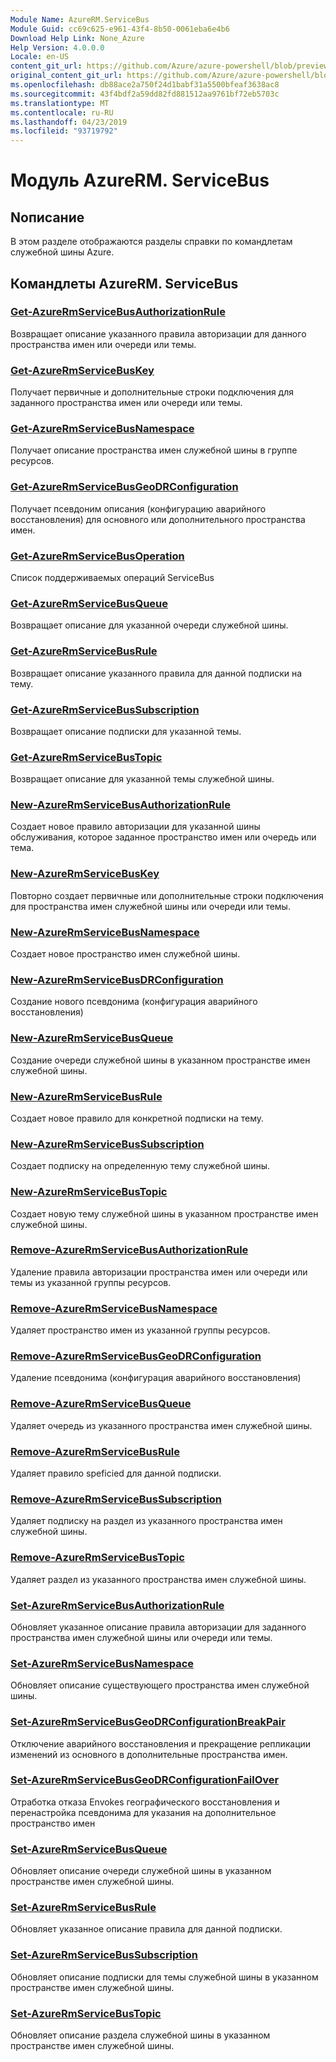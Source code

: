 ```yaml
---
Module Name: AzureRM.ServiceBus
Module Guid: cc69c625-e961-43f4-8b50-0061eba6e4b6
Download Help Link: None_Azure
Help Version: 4.0.0.0
Locale: en-US
content_git_url: https://github.com/Azure/azure-powershell/blob/preview/src/ResourceManager/ServiceBus/Commands.ServiceBus/help/AzureRM.ServiceBus.md
original_content_git_url: https://github.com/Azure/azure-powershell/blob/preview/src/ResourceManager/ServiceBus/Commands.ServiceBus/help/AzureRM.ServiceBus.md
ms.openlocfilehash: db88ace2a750f24d1babf31a5500bfeaf3638ac8
ms.sourcegitcommit: 43f4bdf2a59dd82fd881512aa9761bf72eb5703c
ms.translationtype: MT
ms.contentlocale: ru-RU
ms.lasthandoff: 04/23/2019
ms.locfileid: "93719792"
---
```

# Модуль AzureRM. ServiceBus
## Nописание
В этом разделе отображаются разделы справки по командлетам служебной шины Azure.

## Командлеты AzureRM. ServiceBus
### [Get-AzureRmServiceBusAuthorizationRule](Get-AzureRmServiceBusAuthorizationRule.md)
Возвращает описание указанного правила авторизации для данного пространства имен или очереди или темы. 

### [Get-AzureRmServiceBusKey](Get-AzureRmServiceBusKey.md)
Получает первичные и дополнительные строки подключения для заданного пространства имен или очереди или темы.

### [Get-AzureRmServiceBusNamespace](Get-AzureRmServiceBusNamespace.md)
Получает описание пространства имен служебной шины в группе ресурсов.

### [Get-AzureRmServiceBusGeoDRConfiguration](Get-AzureRmServiceBusGeoDRConfiguration.md)
Получает псевдоним описания (конфигурацию аварийного восстановления) для основного или дополнительного пространства имен.

### [Get-AzureRmServiceBusOperation](Get-AzureRmServiceBusOperation.md)
Список поддерживаемых операций ServiceBus

### [Get-AzureRmServiceBusQueue](Get-AzureRmServiceBusQueue.md)
Возвращает описание для указанной очереди служебной шины.

### [Get-AzureRmServiceBusRule](Get-AzureRmServiceBusRule.md)
Возвращает описание указанного правила для данной подписки на тему. 

### [Get-AzureRmServiceBusSubscription](Get-AzureRmServiceBusSubscription.md)
Возвращает описание подписки для указанной темы.

### [Get-AzureRmServiceBusTopic](Get-AzureRmServiceBusTopic.md)
Возвращает описание для указанной темы служебной шины.

### [New-AzureRmServiceBusAuthorizationRule](New-AzureRmServiceBusAuthorizationRule.md)
Создает новое правило авторизации для указанной шины обслуживания, которое заданное пространство имен или очередь или тема.

### [New-AzureRmServiceBusKey](New-AzureRmServiceBusKey.md)
Повторно создает первичные или дополнительные строки подключения для пространства имен служебной шины или очереди или темы.

### [New-AzureRmServiceBusNamespace](New-AzureRmServiceBusNamespace.md)
Создает новое пространство имен служебной шины.

### [New-AzureRmServiceBusDRConfiguration](New-AzureRmServiceBusGeoDRConfiguration.md)
Создание нового псевдонима (конфигурация аварийного восстановления)

### [New-AzureRmServiceBusQueue](New-AzureRmServiceBusQueue.md)
Создание очереди служебной шины в указанном пространстве имен служебной шины.

### [New-AzureRmServiceBusRule](New-AzureRmServiceBusRule.md)
Создает новое правило для конкретной подписки на тему. 

### [New-AzureRmServiceBusSubscription](New-AzureRmServiceBusSubscription.md)
Создает подписку на определенную тему служебной шины.

### [New-AzureRmServiceBusTopic](New-AzureRmServiceBusTopic.md)
Создает новую тему служебной шины в указанном пространстве имен служебной шины.

### [Remove-AzureRmServiceBusAuthorizationRule](Remove-AzureRmServiceBusAuthorizationRule.md)
Удаление правила авторизации пространства имен или очереди или темы из указанной группы ресурсов.

### [Remove-AzureRmServiceBusNamespace](Remove-AzureRmServiceBusNamespace.md)
Удаляет пространство имен из указанной группы ресурсов. 

### [Remove-AzureRmServiceBusGeoDRConfiguration](Remove-AzureRmServiceBusGeoDRConfiguration.md)
Удаление псевдонима (конфигурация аварийного восстановления)

### [Remove-AzureRmServiceBusQueue](Remove-AzureRmServiceBusQueue.md)
Удаляет очередь из указанного пространства имен служебной шины.

### [Remove-AzureRmServiceBusRule](Remove-AzureRmServiceBusRule.md)
Удаляет правило speficied для данной подписки.

### [Remove-AzureRmServiceBusSubscription](Remove-AzureRmServiceBusSubscription.md)
Удаляет подписку на раздел из указанного пространства имен служебной шины.

### [Remove-AzureRmServiceBusTopic](Remove-AzureRmServiceBusTopic.md)
Удаляет раздел из указанного пространства имен служебной шины.

### [Set-AzureRmServiceBusAuthorizationRule](Set-AzureRmServiceBusAuthorizationRule.md)
Обновляет указанное описание правила авторизации для заданного пространства имен служебной шины или очереди или темы.

### [Set-AzureRmServiceBusNamespace](Set-AzureRmServiceBusNamespace.md)
Обновляет описание существующего пространства имен служебной шины.

### [Set-AzureRmServiceBusGeoDRConfigurationBreakPair](Set-AzureRmServiceBusGeoDRConfigurationBreakPair.md)
Отключение аварийного восстановления и прекращение репликации изменений из основного в дополнительные пространства имен.

### [Set-AzureRmServiceBusGeoDRConfigurationFailOver](Set-AzureRmServiceBusGeoDRConfigurationFailOver.md)
Отработка отказа Envokes географического восстановления и перенастройка псевдонима для указания на дополнительное пространство имен

### [Set-AzureRmServiceBusQueue](Set-AzureRmServiceBusQueue.md)
Обновляет описание очереди служебной шины в указанном пространстве имен служебной шины.

### [Set-AzureRmServiceBusRule](Set-AzureRmServiceBusRule.md)
Обновляет указанное описание правила для данной подписки.

### [Set-AzureRmServiceBusSubscription](Set-AzureRmServiceBusSubscription.md)
Обновляет описание подписки для темы служебной шины в указанном пространстве имен служебной шины.

### [Set-AzureRmServiceBusTopic](Set-AzureRmServiceBusTopic.md)
Обновляет описание раздела служебной шины в указанном пространстве имен служебной шины.

